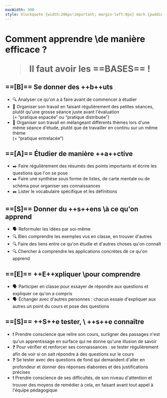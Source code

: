 ```yaml
---
maxWidth: 300
style: blockquote {width:206px!important; margin-left:0px} mark {padding:3px 5px; border-radius:5px; margin-left:3px}
---
```


# Comment apprendre \\de manière efficace ?<blockquote>Il faut avoir les ==BASES== !</blocquote>

## ==[B]== Se donner des ++b++uts

- 🔍  Analyser ce qu'on a à faire avant de commencer à étudier
- 📅  Organiser son travail en faisant régulièrement des petites séances, plutôt qu'une grosse séance juste avant l'évaluation<aside>(= “pratique espacée” ou “pratique distribuée”)</aside>
- 📅  Organiser son travail en mélangeant différents thèmes lors d'une même séance d'étude, plutôt que de travailler en continu sur un même thème <aside>(= “pratique entrelacée”)

## ==[A]== Étudier de manière ++a++ctive

- ✒️  Faire régulièrement des résumés des points importants et écrire les questions que l'on se pose
- ✒️  Faire une synthèse sous forme de listes, de carte mentale ou de schéma pour organiser ses connaissances
- ✒️  Lister le vocabulaire spécifique et les définitions

## ==[S]== Donner du ++s++ens \\à ce qu'on apprend

- 🗣️  Reformuler les idées par soi-même
- 🔍  Bien comprendre les exemples vus en classe, en trouver d'autres
- 🔍  Faire des liens entre ce qu'on étudie et d'autres choses qu'on connaît
- 🔍  Chercher à comprendre les applications concrètes de ce qu'on apprend

## ==[E]== ++E++xpliquer \\pour comprendre

- 🗣️  Participer en classe pour essayer de répondre aux questions et expliquer ce qu'on a compris
- 🗣️  Échanger avec d'autres personnes : chacun essaie d'expliquer aux autres un point du cours et pose des questions

## ==[S]== ++S++e tester, \\ ++s++e connaître

- ❗ Prendre conscience que relire son cours, surligner des passages n'est qu'un apprentissage en surface qui ne donne qu'une illusion de savoir
- ❓ Pour vérifier et renforcer ses connaissances : se tester régulièrement afin de voir si on sait répondre à des questions sur le cours
- ❓ Se tester avec des questions de fond qui demandent d'aller en profondeur et donner des réponses élaborées et des justifications précises
- ❗ Prendre conscience de ses difficultés, de son niveau d'attention et trouver des moyens de remédier à cela, en faisant avant tout appel à l'équipe pédagogique